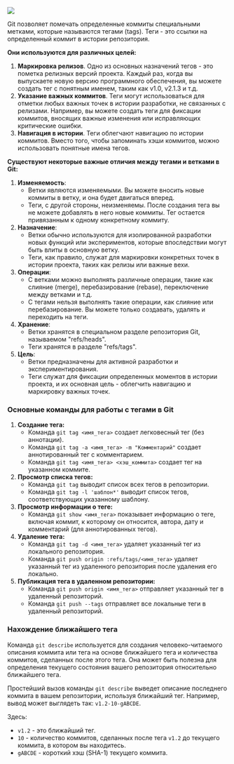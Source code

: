 [![](https://miro.medium.com/v2/resize:fit:638/1*CW-G-2zVFpEfEZNOTBvT0g.jpeg)](https://miro.medium.com/v2/resize:fit:638/1*CW-G-2zVFpEfEZNOTBvT0g.jpeg)

Git позволяет помечать определенные коммиты специальными метками, которые называются тегами (tags). Теги - это ссылки на определенный коммит в истории репозитория.

**Они используются для различных целей:**

1. **Маркировка релизов**. Одно из основных назначений тегов - это пометка релизных версий проекта. Каждый раз, когда вы выпускаете новую версию программного обеспечения, вы можете создать тег с понятным именем, таким как v1.0, v2.1.3 и т.д.
2. **Указание важных коммитов**. Теги могут использоваться для отметки любых важных точек в истории разработки, не связанных с релизами. Например, вы можете создать теги для фиксации коммитов, вносящих важные изменения или исправляющих критические ошибки.
3. **Навигация в истории**. Теги облегчают навигацию по истории коммитов. Вместо того, чтобы запоминать хэши коммитов, можно использовать понятные имена тегов.

**Существуют некоторые важные отличия между тегами и ветками в Git:**

1. **Изменяемость**:
    - Ветки являются изменяемыми. Вы можете вносить новые коммиты в ветку, и она будет двигаться вперед.
    - Теги, с другой стороны, неизменяемы. После создания тега вы не можете добавлять в него новые коммиты. Тег остается привязанным к одному конкретному коммиту.
2. **Назначение**:
    - Ветки обычно используются для изолированной разработки новых функций или экспериментов, которые впоследствии могут быть влиты в основную ветку.
    - Теги, как правило, служат для маркировки конкретных точек в истории проекта, таких как релизы или важные вехи.
3. **Операции**:
    - С ветками можно выполнять различные операции, такие как слияние (merge), перебазирование (rebase), переключение между ветками и т.д.
    - С тегами нельзя выполнять такие операции, как слияние или перебазирование. Вы можете только создавать, удалять и переходить на теги.
4. **Хранение**:
    - Ветки хранятся в специальном разделе репозитория Git, называемом "refs/heads".
    - Теги хранятся в разделе "refs/tags".
5. **Цель**:
    - Ветки предназначены для активной разработки и экспериментирования.
    - Теги служат для фиксации определенных моментов в истории проекта, и их основная цель - облегчить навигацию и маркировку важных точек.

### Основные команды для работы с тегами в Git

1. **Создание тега:**
    - Команда `git tag <имя_тега>` создает легковесный тег (без аннотации).
    - Команда `git tag -a <имя_тега> -m "Комментарий"` создает аннотированный тег с комментарием.
    - Команда `git tag <имя_тега> <хэш_коммита>` создает тег на указанном коммите.
2. **Просмотр списка тегов:**
    - Команда `git tag` выводит список всех тегов в репозитории.
    - Команда `git tag -l 'шаблон*'` выводит список тегов, соответствующих указанному шаблону.
3. **Просмотр информации о теге:**
    - Команда `git show <имя_тега>` показывает информацию о теге, включая коммит, к которому он относится, автора, дату и комментарий (для аннотированных тегов).
4. **Удаление тега:**
    - Команда `git tag -d <имя_тега>` удаляет указанный тег из локального репозитория.
    - Команда `git push origin :refs/tags/<имя_тега>` удаляет указанный тег из удаленного репозитория после удаления его локально.
5. **Публикация тега в удаленном репозитории:**
    - Команда `git push origin <имя_тега>` отправляет указанный тег в удаленный репозиторий.
    - Команда `git push --tags` отправляет все локальные теги в удаленный репозиторий.

### **Нахождение ближайшего тега**

Команда `git describe` используется для создания человеко-читаемого описания коммита или тега на основе ближайшего тега и количества коммитов, сделанных после этого тега. Она может быть полезна для определения текущего состояния вашего репозитория относительно ближайшего тега.

Простейший вызов команды `git describe` выведет описание последнего коммита в вашем репозитории, используя ближайший тег. Например, вывод может выглядеть так: `v1.2-10-gABCDE`.

Здесь:

- `v1.2` - это ближайший тег.
- `10` - количество коммитов, сделанных после тега `v1.2` до текущего коммита, в котором вы находитесь.
- `gABCDE` - короткий хэш (SHA-1) текущего коммита.
<div class="page-break" style="page-break-before: always;"></div>